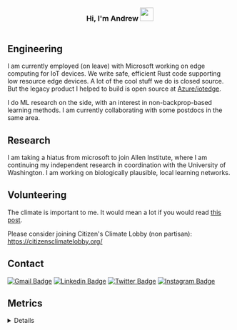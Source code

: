 <h3 align="center">Hi, I'm Andrew <img src = "https://raw.githubusercontent.com/MartinHeinz/MartinHeinz/master/wave.gif" width = 30px> </h3>

<p align="left"> <img src="https://komarev.com/ghpvc/?username=and-rewsmith&label=Profile%20views&color=0e75b6&style=flat" alt="" />
</p>


## Engineering
I am currently employed (on leave) with Microsoft working on edge computing for IoT devices. We write safe, efficient Rust code supporting low resource edge devices. A lot of the cool stuff we do is closed source. But the legacy product I helped to build is open source at [Azure/iotedge](https://github.com/Azure/iotedge/graphs/contributors).

I do ML research on the side, with an interest in non-backprop-based learning methods. I am currently collaborating with some postdocs in the same area.

## Research
I am taking a hiatus from microsoft to join Allen Institute, where I am continuing my independent research in coordination with the University of Washington. I am working on biologically plausible, local learning networks.


## Volunteering
The climate is important to me. It would mean a lot if you would read [this post](https://np.reddit.com/r/worldnews/comments/bxgd5p/single_most_important_stat_on_the_planet_alarm_as/eq6bvl0/).

Please consider joining Citizen's Climate Lobby (non partisan):
https://citizensclimatelobby.org/

## Contact
[![Gmail Badge](https://img.shields.io/badge/-andrew.smith.recruiting@gmail.com-d14836?style=flat-square&logo=Gmail&logoColor=white&link=mailto:andrew.smith.recruiting@gmail.com)](mailto:andrew.smith.recruiting@gmail.com)
[![Linkedin Badge](https://img.shields.io/badge/-AndrewSmith-blue?style=flat-square&logo=Linkedin&logoColor=white&link=https://www.linkedin.com/in/and-rewsmith/)](https://www.linkedin.com/in/and-rewsmith/)
[![Twitter Badge](https://img.shields.io/badge/-yo_smit-blue?style=flat-square&logo=Twitter&logoColor=white&link=https://https://twitter.com/yo_smit/)](https://www.twitter.com/yo_smit/)
[![Instagram Badge](https://img.shields.io/badge/-and.rewsmith-e4405f?style=flat-square&logo=Instagram&logoColor=white&link=https://www.instagram.com/and.rewsmith/)](https://www.instagram.com/and.rewsmith/)


## Metrics
<details>
<p align="center">
  <a href="https://github.com/and-rewsmith">
    <img src="http://github-profile-summary-cards.vercel.app/api/cards/profile-details?username=and-rewsmith&theme=transparent" />
  </a>
  <a href="https://github.com/and-rewsmith">
    <img src="https://github-readme-streak-stats.herokuapp.com/?user=and-rewsmith&hide_border=true&card_width=338&theme=transparent" />
  </a>
  <a href="https://github.com/and-rewsmith">
    <img src="http://github-profile-summary-cards.vercel.app/api/cards/stats?username=and-rewsmith&theme=transparent" />
  </a>
</p>
</details>
